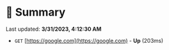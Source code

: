 # 📖 Summary
Last updated: **3/31/2023, 4:12:30 AM**

- `GET` [https://google.com](https://google.com) - **Up** (203ms)
